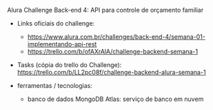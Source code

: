 Alura Challenge Back-end 4: API para controle de orçamento familiar

* Links oficiais do challenge:
  * https://www.alura.com.br/challenges/back-end-4/semana-01-implementando-api-rest
  * https://trello.com/b/ofAXrAlA/challenge-backend-semana-1


* Tasks (cópia do trello do Challenge): https://trello.com/b/LL2pc08f/challenge-backend-alura-semana-1

* ferramentas / tecnologias:

  * banco de dados MongoDB Atlas: serviço de banco em nuvem

